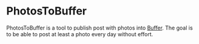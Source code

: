 # PhotosToBuffer
PhotosToBuffer is a tool to publish post with photos into [Buffer](https://buffer.com). The goal is to be able to post at least a photo every day without effort.
